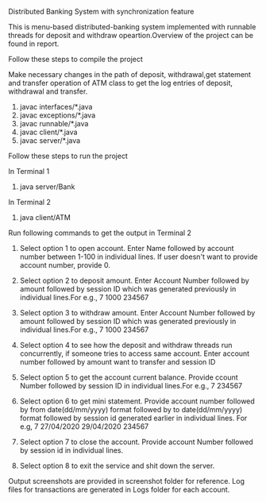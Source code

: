 Distributed Banking System with synchronization feature

This is menu-based distributed-banking system implemented with runnable threads for deposit and withdraw opeartion.Overview of the project can be found in report.

Follow these steps to compile the project

Make necessary changes in the path of deposit, withdrawal,get statement and
transfer operation of ATM class to get the log entries of deposit,
withdrawal and transfer.

1. javac interfaces/*.java
2. javac exceptions/*.java
3. javac runnable/*.java
4. javac client/*.java
5. javac server/*.java

Follow these steps to run the project

In Terminal 1
1. java server/Bank

In Terminal 2
1. java client/ATM

Run following commands to get the output in Terminal 2

1. Select option 1 to open account. Enter Name followed by account number between 1-100 in individual lines. If user doesn't want to provide account number, provide 0.

2. Select option 2 to deposit amount. Enter Account Number followed by amount followed by session ID which was generated previously in individual lines.For e.g.,
7
1000
234567

3. Select option 3 to withdraw amount. Enter Account Number followed by amount followed by session ID which was generated previously in individual lines.For e.g.,
7
1000
234567

4. Select option 4 to see how the deposit and withdraw threads run concurrently, if someone tries to access same account. Enter account number followed by amount want to transfer and session ID

5. Select option 5 to get the account current balance. Provide
ccount Number followed by session ID in individual lines.For e.g.,
7
234567

6. Select option 6 to get mini statement. Provide account number followed by from date(dd/mm/yyyy) format followed by to date(dd/mm/yyyy) format followed by session id generated earlier in individual lines. For e.g,
7
27/04/2020
29/04/2020
234567

7. Select option 7 to close the account. Provide account Number followed by session id in individual lines.

8. Select option 8 to exit the service and shit down the server. 

Output screenshots are provided in screenshot folder for reference.
Log files for transactions are generated in Logs folder for each account.
